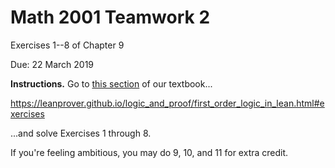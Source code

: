 # Math 2001 Teamwork 2

Exercises 1--8 of Chapter 9

Due: 22 March 2019

**Instructions.** Go to [this section](https://leanprover.github.io/logic_and_proof/first_order_logic_in_lean.html#exercises) of our textbook...


https://leanprover.github.io/logic_and_proof/first_order_logic_in_lean.html#exercises

...and solve Exercises 1 through 8.  

If you're feeling ambitious, you may do 9, 10, and 11 for extra credit.

